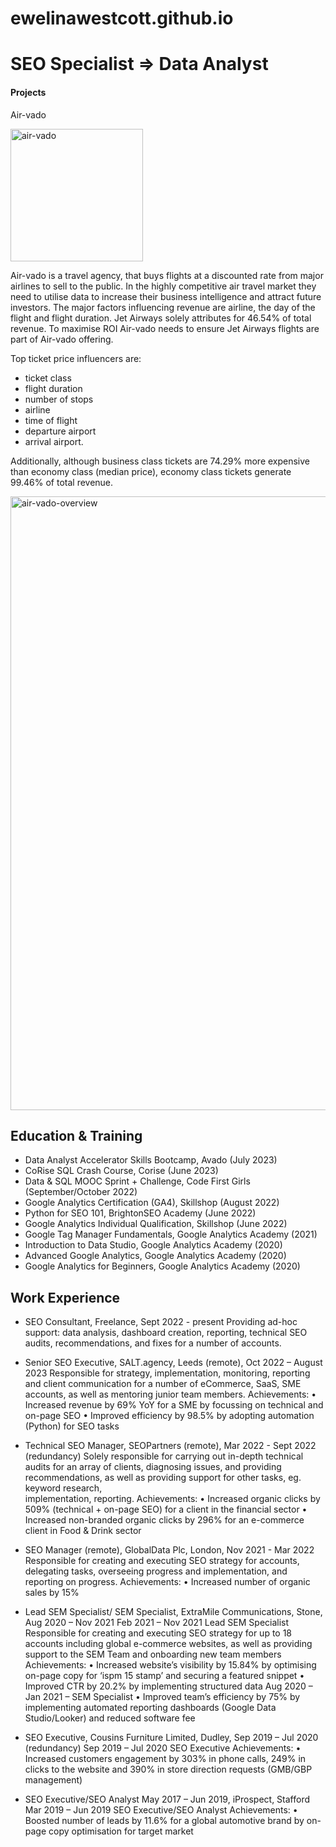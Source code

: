 # ewelinawestcott.github.io

# SEO Specialist  => Data Analyst

#### Projects

Air-vado

<img width="212" alt="air-vado" src="https://github.com/ewelina-we/ewelinawestcott.github.io/assets/105117816/d8f6aa31-9326-4816-ba58-fbd74b7fe46d">

Air-vado is a travel agency, that buys flights  at a discounted rate from major airlines to sell to the public. In the highly competitive air travel market they need to utilise data to increase their business intelligence and attract future investors.
The major factors influencing revenue are airline, the day of the flight and flight duration. Jet Airways solely attributes for 46.54% of total revenue. To maximise ROI Air-vado needs to ensure Jet Airways flights are part of Air-vado offering.

Top ticket price influencers are:
- ticket class
- flight duration
- number of stops
- airline
- time of flight
- departure airport
- arrival airport.

Additionally, although business class tickets are 74.29% more expensive than economy class (median price), economy class tickets generate 99.46% of total revenue. 

<img width="982" alt="air-vado-overview" src="https://github.com/ewelina-we/ewelinawestcott.github.io/assets/105117816/c3502654-e289-4cc4-817e-cd0c99558395">

## Education & Training
- Data Analyst Accelerator Skills Bootcamp, Avado (July 2023)
- CoRise SQL Crash Course, Corise (June 2023)
- Data & SQL MOOC Sprint + Challenge, Code First Girls (September/October 2022)
- Google Analytics Certification (GA4), Skillshop (August 2022)
- Python for SEO 101, BrightonSEO Academy (June 2022)
- Google Analytics Individual Qualification, Skillshop (June 2022)
- Google Tag Manager Fundamentals, Google Analytics Academy (2021)
- Introduction to Data Studio, Google Analytics Academy (2020)
- Advanced Google Analytics, Google Analytics Academy (2020)
- Google Analytics for Beginners, Google Analytics Academy (2020)

## Work Experience
- SEO Consultant, Freelance, Sept 2022 - present
  Providing ad-hoc support: data analysis, dashboard creation, reporting, technical SEO audits, recommendations, and fixes for a number of accounts.

- Senior SEO Executive, SALT.agency, Leeds (remote), Oct 2022 – August 2023
  Responsible for strategy, implementation, monitoring, reporting and client communication for a number of eCommerce, SaaS, SME accounts, as well as mentoring junior team members.
Achievements:
•	Increased revenue by 69% YoY for a SME by focussing on technical and on-page SEO
•	Improved efficiency by 98.5% by adopting automation (Python) for SEO tasks

- Technical SEO Manager, SEOPartners (remote), Mar 2022 - Sept 2022 (redundancy)
  Solely responsible for carrying out in-depth technical audits for an array of clients, diagnosing issues, and providing recommendations, as well as providing support for other tasks, eg. keyword research,     
  implementation, reporting.
Achievements:
•	Increased organic clicks by 509% (technical + on-page SEO) for a client in the financial sector
•	Increased non-branded organic clicks by 296% for an e-commerce client in Food & Drink sector

- SEO Manager (remote), GlobalData Plc, London, Nov 2021 - Mar 2022
  Responsible for creating and executing SEO strategy for accounts, delegating tasks, overseeing progress and implementation, and reporting on progress.
Achievements:
•	Increased number of organic sales by 15%

- Lead SEM Specialist/ SEM Specialist, ExtraMile Communications, Stone, Aug 2020 – Nov 2021 
  Feb 2021 – Nov 2021 Lead SEM Specialist 
  Responsible for creating and executing SEO strategy for up to 18 accounts including global e-commerce websites, as well as providing support to the SEM Team and onboarding new team members
  Achievements:
•	Increased website’s visibility by 15.84% by optimising on-page copy for ‘ispm 15 stamp’ and securing a featured snippet
•	Improved CTR by 20.2% by implementing structured data
  Aug 2020 – Jan 2021 – SEM Specialist
•	Improved team’s efficiency by 75% by implementing automated reporting dashboards (Google Data Studio/Looker) and reduced software fee

- SEO Executive, Cousins Furniture Limited, Dudley, Sep 2019 – Jul 2020 (redundancy)
  Sep 2019 – Jul 2020 SEO Executive
Achievements:
•	Increased customers engagement by 303% in phone calls, 249% in clicks to the website and 390% in store direction requests (GMB/GBP management)

- SEO Executive/SEO Analyst May 2017 – Jun 2019, iProspect, Stafford
  Mar 2019 – Jun 2019 SEO Executive/SEO Analyst
Achievements:
•	Boosted number of leads by 11.6% for a global automotive brand by on-page copy optimisation for target market

